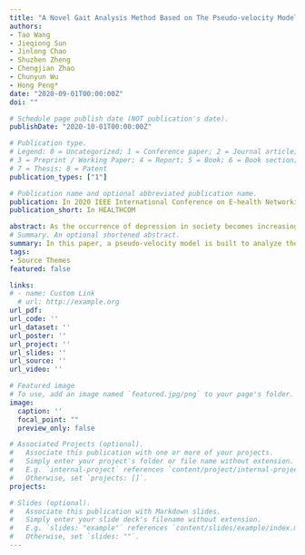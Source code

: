 ```yaml
---
title: "A Novel Gait Analysis Method Based on The Pseudo-velocity Model for Depression Detection"
authors:
- Tao Wang
- Jieqiong Sun
- Jinlong Chao
- Shuzhen Zheng
- Chengjian Zhao
- Chunyun Wu
- Hong Peng*
date: "2020-09-01T00:00:00Z"
doi: ""

# Schedule page publish date (NOT publication's date).
publishDate: "2020-10-01T00:00:00Z"

# Publication type.
# Legend: 0 = Uncategorized; 1 = Conference paper; 2 = Journal article;
# 3 = Preprint / Working Paper; 4 = Report; 5 = Book; 6 = Book section;
# 7 = Thesis; 8 = Patent
publication_types: ["1"]

# Publication name and optional abbreviated publication name.
publication: In 2020 IEEE International Conference on E-health Networking, Application & Services
publication_short: In HEALTHCOM

abstract: As the occurrence of depression in society becomes increasingly more common, it is an urgent task to find more objective and effective tools for real-time depression assessment. Gait analysis offers a new low-cost and contactless method for depression diagnosis. Therefore, interest in gait-based depression detection using depth sensors, such as Kinect, has grown rapidly in recent years. In this paper, a pseudo-velocity model is built to analyze the abnormal gait related to the depression by combining the velocity and angular velocity of the joints. Subsequently, we extract some features in time and frequency domain from our model to establish the classification model for depression detection. Experimental results on depression gait data recordings from 43 scored-depressed and 52 non-depressed individuals show that the proposed method achieves a good classification accuracy of 92.35% and is superior to other existing methods. The outstanding classification performance suggests that the proposed method has potential clinical value in depression detection.
# Summary. An optional shortened abstract.
summary: In this paper, a pseudo-velocity model is built to analyze the abnormal gait related to the depression by combining the velocity and angular velocity of the joints. Subsequently, we extract some features in time and frequency domain from our model to establish the classification model for depression detection. 
tags:
- Source Themes
featured: false

links:
# - name: Custom Link
  # url: http://example.org
url_pdf: 
url_code: ''
url_dataset: ''
url_poster: ''
url_project: ''
url_slides: ''
url_source: ''
url_video: ''

# Featured image
# To use, add an image named `featured.jpg/png` to your page's folder. 
image:
  caption: ''
  focal_point: ""
  preview_only: false

# Associated Projects (optional).
#   Associate this publication with one or more of your projects.
#   Simply enter your project's folder or file name without extension.
#   E.g. `internal-project` references `content/project/internal-project/index.md`.
#   Otherwise, set `projects: []`.
projects:

# Slides (optional).
#   Associate this publication with Markdown slides.
#   Simply enter your slide deck's filename without extension.
#   E.g. `slides: "example"` references `content/slides/example/index.md`.
#   Otherwise, set `slides: ""`.
---
```

